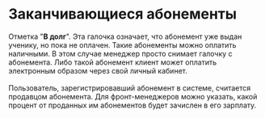 # Заканчивающиеся абонементы



Отметка "**В долг**". Эта галочка означает, что абонемент уже выдан ученику, но пока не оплачен. Такие абонементы можно оплатить наличными. В этом случае менеджер просто снимает галочку с абонемента. Либо такой абонемент клиент может оплатить электронным образом через свой личный кабинет.\
\
Пользователь, зарегистрировавший абонемент в системе, считается продавцом абонемента. Для фронт-менеджеров можно указать, какой процент от проданных им абонементов будет зачислен в его зарплату.

